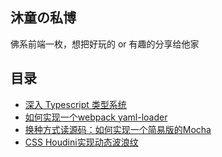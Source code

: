 ## 沐童の私博
佛系前端一枚，想把好玩的 or 有趣的分享给他家

## 目录
- [深入 Typescript 类型系统](https://github.com/deqwin/blog/issues/4)
- [如何实现一个webpack yaml-loader](https://github.com/deqwin/blog/issues/3)
- [换种方式读源码：如何实现一个简易版的Mocha](https://github.com/deqwin/blog/issues/2)
- [CSS Houdini实现动态波浪纹](https://github.com/deqwin/blog/issues/1)